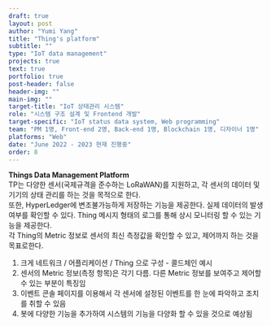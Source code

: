 ```yaml
---
draft: true
layout: post
author: "Yumi Yang"
title: "Thing's platform"
subtitle: ""
type: "IoT data management"
projects: true
text: true
portfolio: true
post-header: false
header-img: ""
main-img: ""
target-title: "IoT 상태관리 시스템"
role: "시스템 구조 설계 및 Frontend 개발"
target-specific: "IoT status data system, Web programming"
team: "PM 1명, Front-end 2명, Back-end 1명, Blockchain 1명, 디자이너 1명"
platforms: "Web"
date: "June 2022 - 2023 현재 진행중"
order: 8
---
```


<strong>Things Data Management Platform</strong><br>
TP는 다양한 센서(국제규격을 준수하는 LoRaWAN)를 지원하고, 각 센서의 데이터 및 기기의 상태 관리를 하는 것을 목적으로 한다.
<br>
또한, HyperLedger에 변조불가능하게 저장하는 기능을 제공한다. 실제 데이터의 발생 여부를 확인할 수 있다.
Thing 메시지 형태의 로그를 통해 상시 모니터링 할 수 있는 기능을 제공한다.
<br>
각 Thing의 Metric 정보로 센서의 최신 측정값을 확인할 수 있고, 제어까지 하는 것을 목표로한다.

<ol>
<li> 크게 네트워크 / 어플리케이션 / Thing 으로 구성 - 콜드체인 예시</li>
<li> 센서의 Metric 정보(측정 항목)은 각기 다름. 다른 Metric 정보를 보여주고 제어할 수 있는 부분이 특징임</li>
<li> 이벤트 콘솔 페이지를 이용해서 각 센서에 설정된 이벤트를 한 눈에 파악하고 조치를 취할 수 있음</li>
<li> 봇에 다양한 기능을 추가하여 시스템의 기능을 다양화 할 수 있을 것으로 예상됨 </li>
</ol>
<br>
